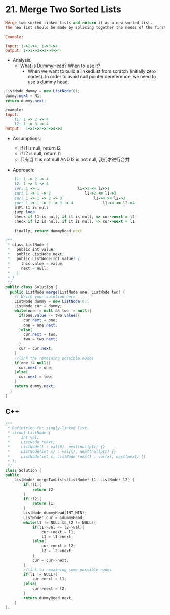 # 21. Merge Two Sorted Lists

```ruby
Merge two sorted linked lists and return it as a new sorted list. 
The new list should be made by splicing together the nodes of the first two lists.

Example:

Input: 1->2->4, 1->3->4
Output: 1->1->2->3->4->4
```




- Analysis:
  - What is DummyHead? When to use it?
    - When we want to build a linkedList from scratch (initially zero nodes). 
      In order to avoid null pointer dereference, we need to use a dummy head.
    

```java
ListNode dummy = new ListNode(0);
dummy.next = N1;
return dummy.next;
```

```ruby
example:
Input: 
    l1: 1 -> 2 -> 4
    l2: 1 -> 3 -> 4
Output:  1->1->2->3->4->4
```

- Assumptions:
  - if l1 is null, return l2
  - if l2 is null, return l1
  - 只有当 l1 is not null AND l2 is not null, 我们才进行合并

- Approach:

```ruby
    l1: 1 -> 2 -> 4
    l2: 1 -> 3 -> 4
    cur: 1 -> 1                 l1->1 <= l2->1 
    cur: 1 -> 1 -> 2               l1->2 <= l1->3
    cur: 1 -> 1 -> 2 -> 3              l1->4 >= l2->3
    cur: 1 -> 1 -> 2 -> 3 -> 4             l1->4 <= l2->4
    此时，l1 is null
    jump loop
    check if l1 is null, if it is null, => cur->next = l2
    check if l2 is null, if it is null, => cur->next = l1

    finally, return dummyHead.next
```





```java
/**
 * class ListNode {
 *   public int value;
 *   public ListNode next;
 *   public ListNode(int value) {
 *     this.value = value;
 *     next = null;
 *   }
 * }
 */
public class Solution {
  public ListNode merge(ListNode one, ListNode two) {
    // Write your solution here
    ListNode dummy = new ListNode(0);
    ListNode cur = dummy;
    while(one != null && two != null){
      if(one.value <= two.value){
        cur.next = one;
        one = one.next;
      }else{
        cur.next = two;
        two = two.next;
      }
      cur = cur.next;
    }
    //link the remaining possible nodes
    if(one != null){
      cur.next = one;
    }else{
      cur.next = two;
    }
    return dummy.next;
  }
}

```





## C++

```c++
/**
 * Definition for singly-linked list.
 * struct ListNode {
 *     int val;
 *     ListNode *next;
 *     ListNode() : val(0), next(nullptr) {}
 *     ListNode(int x) : val(x), next(nullptr) {}
 *     ListNode(int x, ListNode *next) : val(x), next(next) {}
 * };
 */
class Solution {
public:
    ListNode* mergeTwoLists(ListNode* l1, ListNode* l2) {            
        if(!l1){
            return l2;
        }
        if(!l2){
            return l1;
        }
        ListNode dummyHead(INT_MIN);
        ListNode* cur = &dummyHead;
        while(l1 != NULL && l2 != NULL){
            if(l1->val <= l2->val){
                cur->next = l1;
                l1 = l1->next;
            }else{
                cur->next = l2;
                l2 = l2->next;
            }
            cur = cur->next;
        }
        //link to remaining some possible nodes
        if(l1 != NULL){
            cur->next = l1;
        }else{
            cur->next = l2;
        }
        return dummyHead.next;
    }
};
```